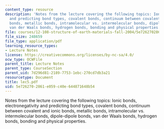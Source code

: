```yaml
---
content_type: resource
description: 'Notes from the lecture covering the following topics: Ionic bonds, electronegativity
  and predicting bond types, covalent bonds, continuum between covalent and ionic
  bonds, metallic bonds, intramolecular vs. intermolecular bonds, dipole-dipole bonds,
  van der Waals bonds, hydrogen bonds, bonding and physical properties.'
file: courses/12-108-structure-of-earth-materials-fall-2004/5e7262702861e059c40e644871648b54_lec5.pdf
file_size: 248659
file_type: application/pdf
learning_resource_types:
- Lecture Notes
license: https://creativecommons.org/licenses/by-nc-sa/4.0/
ocw_type: OCWFile
parent_title: Lecture Notes
parent_type: CourseSection
parent_uid: 7d296d81-2189-7753-1ebc-270cd7db3a21
resourcetype: Document
title: lec5.pdf
uid: 5e726270-2861-e059-c40e-644871648b54
---
```

Notes from the lecture covering the following topics: Ionic bonds, electronegativity and predicting bond types, covalent bonds, continuum between covalent and ionic bonds, metallic bonds, intramolecular vs. intermolecular bonds, dipole-dipole bonds, van der Waals bonds, hydrogen bonds, bonding and physical properties.
